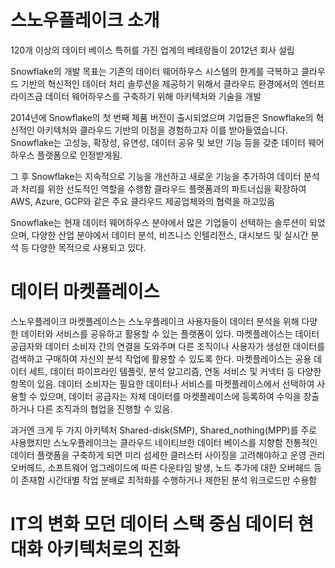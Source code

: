 # 스노우플레이크 소개
120개 이상의 데이터 베이스 특허를 가진 업계의 베테랑들이 2012년 회사 설립

Snowflake의 개발 목표는 기존의 데이터 웨어하우스 시스템의 한계를 극복하고 클라우드 기반의 혁신적인 데이터 처리 솔루션을 제공하기 위해서 클라우드 환경에서의 엔터프라이즈급 데이터 웨어하우스를 구축하기 위해 아키텍처와 기술을 개발

2014년에 Snowflake의 첫 번째 제품 버전이 출시되었으며 기업들은 Snowflake의 혁신적인 아키텍처와 클라우드 기반의 이점을 경험하고자 이를 받아들였습니다. Snowflake는 고성능, 확장성, 유연성, 데이터 공유 및 보안 기능 등을 갖춘 데이터 웨어하우스 플랫폼으로 인정받게됨.

그 후 Snowflake는 지속적으로 기능을 개선하고 새로운 기능을 추가하여 데이터 분석과 처리를 위한 선도적인 역할을 수행함 클라우드 플랫폼과의 파트너십을 확장하여 AWS, Azure, GCP와 같은 주요 클라우드 제공업체와의 협력을 하고있음

Snowflake는 현재 데이터 웨어하우스 분야에서 많은 기업들이 선택하는 솔루션이 되었으며, 다양한 산업 분야에서 데이터 분석, 비즈니스 인텔리전스, 대시보드 및 실시간 분석 등 다양한 목적으로 사용되고 있다.

# 데이터 마켓플레이스
스노우플레이크 마켓플레이스는 스노우플레이크 사용자들이 데이터 분석을 위해 다양한 데이터와 서비스를 공유하고 활용할 수 있는 플랫폼이 있다. 마켓플레이스는 데이터 공급자와 데이터 소비자 간의 연결을 도와주며 다른 조직이나 사용자가 생성한 데이터를 검색하고 구매하여 자신의 분석 작업에 활용할 수 있도록 한다.
마켓플레이스는 공용 데이터 세트, 데이터 파이프라인 템플릿, 분석 알고리즘, 연동 서비스 및 커넥터 등 다양한 항목이 있음. 데이터 소비자는 필요한 데이터나 서비스를 마켓플레이스에서 선택하여 사용할 수 있으며, 데이터 공급자는 자체 데이터를 마켓플레이스에 등록하여 수익을 창출하거나 다른 조직과의 협업을 진행할 수 있음.

과거엔 크게 두 가지 아키텍처 Shared-disk(SMP), Shared_nothing(MPP)를 주로 사용했지만 스노우플레이크는 클라우드 네이티브한 데이터 베이스를 지향함
전통적인 데이터 플랫폼을 구축하게 되면 미리 섬세한 클러스터 사이징을 고려해야하고 운영 관리 오버헤드, 소프트웨어 업그레이드에 따른 다운타임 발생, 노드 추가에 대한 오버헤드 등이 존재함
시간대별 작업 분배로 최적화를 수행하거나 제한된 분석 워크로드만 수용함

# IT의 변화 모던 데이터 스택 중심 데이터 현대화 아키텍처로의 진화
